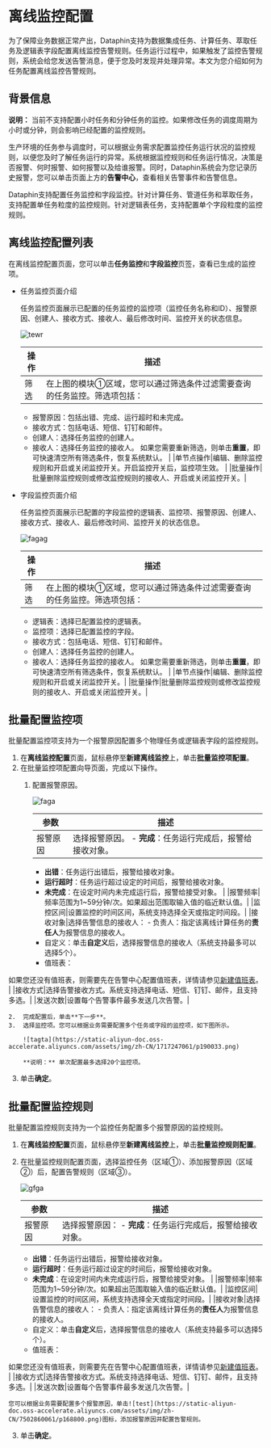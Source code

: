# 离线监控配置

为了保障业务数据正常产出，Dataphin支持为数据集成任务、计算任务、萃取任务及逻辑表字段配置离线监控告警规则。任务运行过程中，如果触发了监控告警规则，系统会给您发送告警消息，便于您及时发现并处理异常。本文为您介绍如何为任务配置离线监控告警规则。

## 背景信息

**说明：** 当前不支持配置小时任务和分钟任务的监控。如果修改任务的调度周期为小时或分钟，则会影响已经配置的监控规则。

生产环境的任务参与调度时，可以根据业务需求配置监控任务运行状况的监控规则，以便您及时了解任务运行的异常。系统根据监控规则和任务运行情况，决策是否报警、何时报警、如何报警以及给谁报警。同时，Dataphin系统会为您记录历史报警，您可以单击页面上方的**告警中心**，查看相关告警事件和告警信息。

Dataphin支持配置任务监控和字段监控。针对计算任务、管道任务和萃取任务，支持配置单任务粒度的监控规则。针对逻辑表任务，支持配置单个字段粒度的监控规则。

## 离线监控配置列表

在离线监控配置页面，您可以单击**任务监控**和**字段监控**页签，查看已生成的监控项。

-   任务监控页面介绍

    任务监控页面展示已配置的任务监控的监控项（监控任务名称和ID）、报警原因、创建人、接收方式、接收人、最后修改时间、监控开关的状态信息。

    ![tewr](https://static-aliyun-doc.oss-accelerate.aliyuncs.com/assets/img/zh-CN/8377760061/p165419.png)

    |操作|描述|
    |--|--|
    |筛选|在上图的模块①区域，您可以通过筛选条件过滤需要查询的任务监控。筛选项包括：

    -   报警原因：包括出错、完成、运行超时和未完成。
    -   接收方式：包括电话、短信、钉钉和邮件。
    -   创建人：选择任务监控的创建人。
    -   接收人：选择任务监控的接收人。
如果您需要重新筛选，则单击**重置**，即可快速清空所有筛选条件，恢复系统默认。 |
    |单节点操作|编辑、删除监控规则和开启或关闭监控开关。开启监控开关后，监控项生效。 |
    |批量操作|批量删除监控规则或修改监控规则的接收人、开启或关闭监控开关。|

-   字段监控页面介绍

    任务监控页面展示已配置的字段监控的逻辑表、监控项、报警原因、创建人、接收方式、接收人、最后修改时间、监控开关的状态信息。

    ![fagag](https://static-aliyun-doc.oss-accelerate.aliyuncs.com/assets/img/zh-CN/1717247061/p189951.png)

    |操作|描述|
    |--|--|
    |筛选|在上图的模块①区域，您可以通过筛选条件过滤需要查询的任务监控。筛选项包括：

    -   逻辑表：选择已配置监控的逻辑表。
    -   监控项：选择已配置监控的字段。
    -   接收方式：包括电话、短信、钉钉和邮件。
    -   创建人：选择任务监控的创建人。
    -   接收人：选择任务监控的接收人。
如果您需要重新筛选，则单击**重置**，即可快速清空所有筛选条件，恢复系统默认。 |
    |单节点操作|编辑、删除监控规则和开启或关闭监控开关。|
    |批量操作|批量删除监控规则或修改监控规则的接收人、开启或关闭监控开关。|


## 批量配置监控项

批量配置监控项支持为一个报警原因配置多个物理任务或逻辑表字段的监控规则。

1.  在**离线监控配置**页面，鼠标悬停至**新建离线监控**上，单击**批量监控项配置**。
2.  在批量监控项配置向导页面，完成以下操作。
    1.  配置报警原因。

        ![faga](https://static-aliyun-doc.oss-accelerate.aliyuncs.com/assets/img/zh-CN/1717247061/p190027.png)

        |参数|描述|
        |--|--|
        |报警原因|选择报警原因。        -   **完成**：任务运行完成后，报警给接收对象。
        -   **出错**：任务运行出错后，报警给接收对象。
        -   **运行超时**：任务运行超过设定的时间后，报警给接收对象。
        -   **未完成**：在设定时间内未完成运行后，报警给接受对象。 |
        |报警频率|频率范围为1~59分钟/次。如果超出范围取输入值的临近默认值。|
        |监控区间|设置监控的时间区间，系统支持选择全天或指定时间段。|
        |接收对象|选择告警信息的接收人：         -   负责人：指定该离线计算任务的**责任人**为报警信息的接收人。
        -   自定义：单击**自定义**后，选择报警信息的接收人（系统支持最多可以选择5个）。
        -   值班表：

如果您还没有值班表，则需要先在告警中心配置值班表，详情请参见[新建值班表](/cn.zh-CN/全局管理/告警中心/管理值班表.md)。 |
        |接收方式|选择告警接收方式。系统支持选择电话、短信、钉钉、邮件，且支持多选。|
        |发送次数|设置每个告警事件最多发送几次告警。|

    2.  完成配置后，单击**下一步**。
    3.  选择监控项。您可以根据业务需要配置多个任务或字段的监控项，如下图所示。

        ![tagta](https://static-aliyun-doc.oss-accelerate.aliyuncs.com/assets/img/zh-CN/1717247061/p190033.png)

        **说明：** 单次配置最多选择20个监控项。

3.  单击**确定**。

## 批量配置监控规则

批量配置监控规则支持为一个监控任务配置多个报警原因的监控规则。

1.  在**离线监控配置**页面，鼠标悬停至**新建离线监控**上，单击**批量监控规则配置**。
2.  在批量监控规则配置页面，选择监控任务（区域①）、添加报警原因（区域②）后，配置告警规则（区域③）。

    ![gfga](https://static-aliyun-doc.oss-accelerate.aliyuncs.com/assets/img/zh-CN/1717247061/p189971.png)

    |参数|描述|
    |--|--|
    |报警原因|选择报警原因：    -   **完成**：任务运行完成后，报警给接收对象。
    -   **出错**：任务运行出错后，报警给接收对象。
    -   **运行超时**：任务运行超过设定的时间后，报警给接收对象。
    -   **未完成**：在设定时间内未完成运行后，报警给接受对象。 |
    |报警频率|频率范围为1~59分钟/次。如果超出范围取输入值的临近默认值。|
    |监控区间|设置监控的时间区间，系统支持选择全天或指定时间段。|
    |接收对象|选择告警信息的接收人：     -   负责人：指定该离线计算任务的**责任人**为报警信息的接收人。
    -   自定义：单击**自定义**后，选择报警信息的接收人（系统支持最多可以选择5个）。
    -   值班表：

如果您还没有值班表，则需要先在告警中心配置值班表，详情请参见[新建值班表](/cn.zh-CN/全局管理/告警中心/管理值班表.md)。 |
    |接收方式|选择告警接收方式。系统支持选择电话、短信、钉钉、邮件，且支持多选。|
    |发送次数|设置每个告警事件最多发送几次告警。|

    您可以根据业务需要配置多个报警原因，单击![test](https://static-aliyun-doc.oss-accelerate.aliyuncs.com/assets/img/zh-CN/7502860061/p168800.png)图标，添加报警原因并配置告警规则。

3.  单击**确定**。

